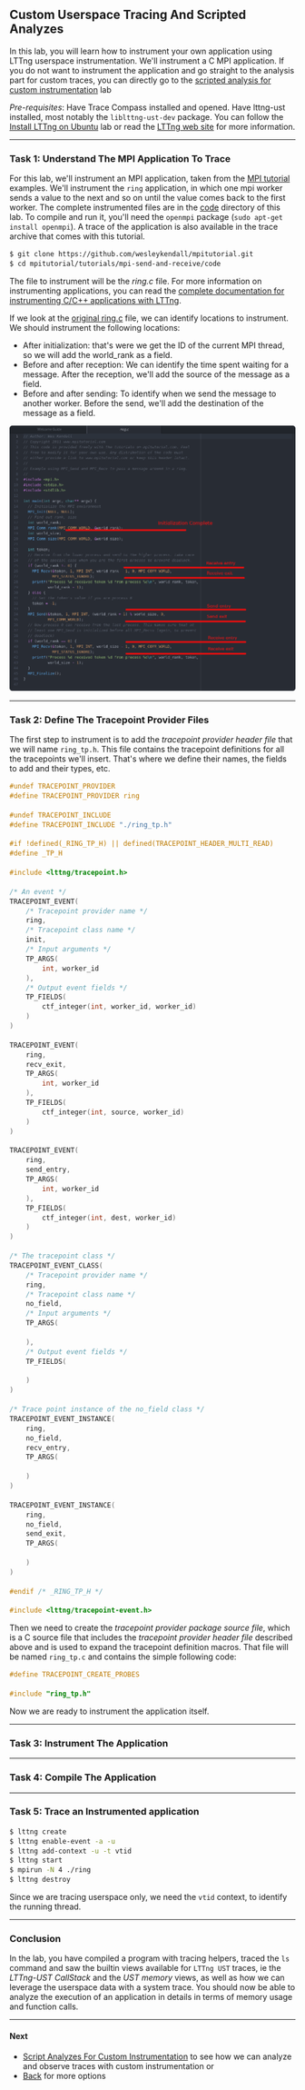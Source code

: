 ## Custom Userspace Tracing And Scripted Analyzes

In this lab, you will learn how to instrument your own application using LTTng userspace instrumentation. We'll instrument a C MPI application. If you do not want to instrument the application and go straight to the analysis part for custom traces, you can directly go to the [scripted analysis for custom instrumentation](../204-scripted-analysis-for-custom-instrumentation) lab

*Pre-requisites*: Have Trace Compass installed and opened. Have lttng-ust installed, most notably the `liblttng-ust-dev` package. You can follow the [Install LTTng on Ubuntu](../001-instal-lttng-on-ubuntu/) lab or read the [LTTng web site](http://lttng.org) for more information.

- - -

### Task 1: Understand The MPI Application To Trace

For this lab, we'll instrument an MPI application, taken from the [MPI tutorial](https://mpitutorial.com/) examples. We'll instrument the `ring` application, in which one mpi worker sends a value to the next and so on until the value comes back to the first worker. The complete instrumented files are in the [code](code/) directory of this lab. To compile and run it, you'll need the `openmpi` package (`sudo apt-get install openmpi`). A trace of the application is also available in the trace archive that comes with this tutorial.

```bash
$ git clone https://github.com/wesleykendall/mpitutorial.git
$ cd mpitutorial/tutorials/mpi-send-and-receive/code
```

The file to instrument will be the *ring.c* file. For more information on instrumenting applications, you can read the [complete documentation for instrumenting C/C++ applications with LTTng](https://lttng.org/docs/v2.10/#doc-c-application).

If we look at the [original ring.c](code/ring.c.orig) file, we can identify locations to instrument. We should instrument the following locations:

* After initialization: that's were we get the ID of the current MPI thread, so we will add the world_rank as a field.
* Before and after reception: We can identify the time spent waiting for a message. After the reception, we'll add the source of the message as a field.
* Before and after sending: To identify when we send the message to another worker. Before the send, we'll add the destination of the message as a field.

![OriginalCode](screenshots/originalCode.png "Original code")

- - -

### Task 2: Define The Tracepoint Provider Files

The first step to instrument is to add the *tracepoint provider header file* that we will name `ring_tp.h`. This file contains the tracepoint definitions for all the tracepoints we'll insert. That's where we define their names, the fields to add and their types, etc.

```C
#undef TRACEPOINT_PROVIDER
#define TRACEPOINT_PROVIDER ring

#undef TRACEPOINT_INCLUDE
#define TRACEPOINT_INCLUDE "./ring_tp.h"

#if !defined(_RING_TP_H) || defined(TRACEPOINT_HEADER_MULTI_READ)
#define _TP_H

#include <lttng/tracepoint.h>

/* An event */
TRACEPOINT_EVENT(
    /* Tracepoint provider name */
    ring,
    /* Tracepoint class name */
    init,
    /* Input arguments */
    TP_ARGS(
        int, worker_id
    ),
    /* Output event fields */
    TP_FIELDS(
        ctf_integer(int, worker_id, worker_id)
    )
)

TRACEPOINT_EVENT(
    ring,
    recv_exit,
    TP_ARGS(
        int, worker_id
    ),
    TP_FIELDS(
        ctf_integer(int, source, worker_id)
    )
)

TRACEPOINT_EVENT(
    ring,
    send_entry,
    TP_ARGS(
        int, worker_id
    ),
    TP_FIELDS(
        ctf_integer(int, dest, worker_id)
    )
)

/* The tracepoint class */
TRACEPOINT_EVENT_CLASS(
    /* Tracepoint provider name */
    ring,
    /* Tracepoint class name */
    no_field,
    /* Input arguments */
    TP_ARGS(

    ),
    /* Output event fields */
    TP_FIELDS(

    )
)

/* Trace point instance of the no_field class */
TRACEPOINT_EVENT_INSTANCE(
    ring,
    no_field,
    recv_entry,
    TP_ARGS(

    )
)

TRACEPOINT_EVENT_INSTANCE(
    ring,
    no_field,
    send_exit,
    TP_ARGS(

    )
)

#endif /* _RING_TP_H */

#include <lttng/tracepoint-event.h>
```

Then we need to create the *tracepoint provider package source file*, which is a C source file that includes the *tracepoint provider header file* described above and is used to expand the tracepoint definition macros. That file will be named `ring_tp.c` and contains the simple following code:

```C
#define TRACEPOINT_CREATE_PROBES

#include "ring_tp.h"
```

Now we are ready to instrument the application itself.

- - -

### Task 3: Instrument The Application

- - -

### Task 4: Compile The Application

- - -

### Task 5: Trace an Instrumented application

```bash
$ lttng create
$ lttng enable-event -a -u
$ lttng add-context -u -t vtid
$ lttng start
$ mpirun -N 4 ./ring
$ lttng destroy
```

Since we are tracing userspace only, we need the `vtid` context, to identify the running thread.

- - -

### Conclusion

In the lab, you have compiled a program with tracing helpers, traced the `ls` command and saw the builtin views available for `LTTng UST` traces, ie the *LTTng-UST CallStack* and the *UST memory* views, as well as how we can leverage the userspace data with a system trace. You should now be able to analyze the execution of an application in details in terms of memory usage and function calls.

- - -

#### Next

* [Script Analyzes For Custom Instrumentation](../204-scripted-analysis-for-custom-instrumentation) to see how we can analyze and observe traces with custom instrumentation
or
* [Back](../) for more options
